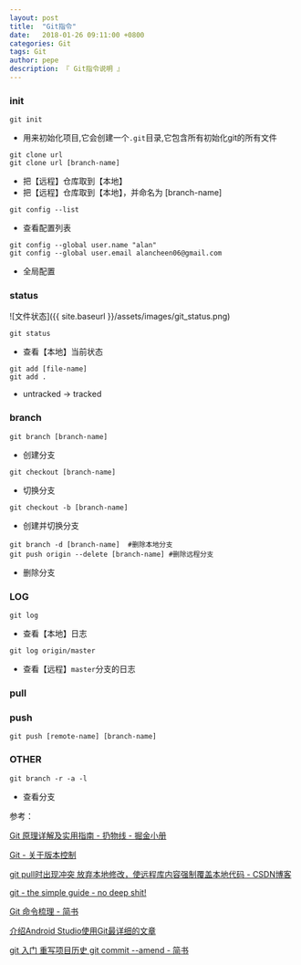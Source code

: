 ```yaml
---
layout: post
title:  "Git指令"
date:   2018-01-26 09:11:00 +0800
categories: Git
tags: Git
author: pepe
description: 『 Git指令说明 』
---
```


### init
~~~
git init
~~~
* 用来初始化项目,它会创建一个`.git`目录,它包含所有初始化git的所有文件

~~~
git clone url
git clone url [branch-name]
~~~
* 把【远程】仓库取到【本地】
* 把【远程】仓库取到【本地】，并命名为 [branch-name]

~~~
git config --list
~~~
* 查看配置列表

~~~
git config --global user.name "alan"
git config --global user.email alancheen06@gmail.com
~~~
* 全局配置

### status
![文件状态]({{ site.baseurl }}/assets/images/git_status.png)
~~~
git status
~~~
* 查看【本地】当前状态

~~~
git add [file-name]
git add . 
~~~
* untracked -> tracked

### branch

~~~
git branch [branch-name]
~~~
* 创建分支

~~~
git checkout [branch-name]
~~~
* 切换分支

~~~
git checkout -b [branch-name]
~~~
* 创建并切换分支

~~~
git branch -d [branch-name]  #删除本地分支  
git push origin --delete [branch-name] #删除远程分支
~~~
* 删除分支

### LOG
~~~
git log
~~~
* 查看【本地】日志

~~~
git log origin/master
~~~
* 查看【远程】`master`分支的日志

### pull


### push
~~~
git push [remote-name] [branch-name]
~~~

### OTHER
~~~
git branch -r -a -l
~~~
* 查看分支


参考：

[Git 原理详解及实用指南 - 扔物线 - 掘金小册](https://juejin.im/book/5a124b29f265da431d3c472e/section/5a14142bf265da432528eee5)

[Git - 关于版本控制](https://git-scm.com/book/zh/v2/%E8%B5%B7%E6%AD%A5-%E5%85%B3%E4%BA%8E%E7%89%88%E6%9C%AC%E6%8E%A7%E5%88%B6)

[git pull时出现冲突 放弃本地修改，使远程库内容强制覆盖本地代码 - CSDN博客](http://blog.csdn.net/qq_22441525/article/details/52240311)

[git - the simple guide - no deep shit!](http://rogerdudler.github.io/git-guide/index.zh.html)

[Git 命令梳理 - 简书](https://www.jianshu.com/p/2f26b7b98298)

[介绍Android Studio使用Git最详细的文章](https://mp.weixin.qq.com/s/Uq3s9HBfBIEo70O1ysTl3g)

[git 入门 重写项目历史 git commit --amend - 简书](shttps://www.jianshu.com/p/fc4b6b64fe0a?from=singlemessage)


